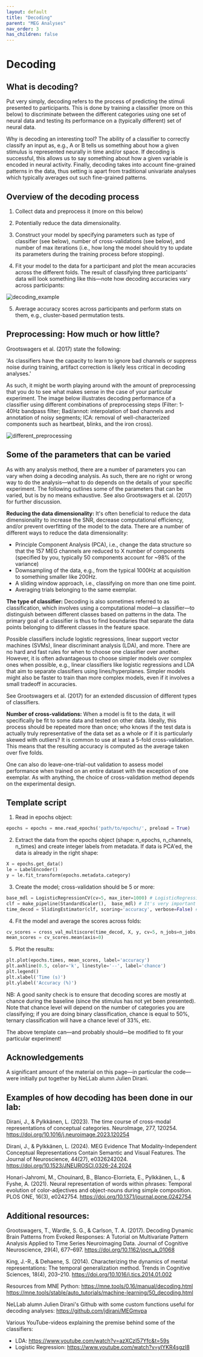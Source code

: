 ```yaml
---
layout: default
title: "Decoding"
parent: "MEG Analyses"
nav_order: 3
has_children: false
---
```


# Decoding

## What is decoding?

Put very simply, decoding refers to the process of predicting the stimuli presented to participants. This is done by training a classifier (more on this below) to discriminate between the different categories using one set of neural data and testing its performance on a (typically different) set of neural data.

Why is decoding an interesting tool? The ability of a classifier to correctly classify an input as, e.g., A or B tells us something about how a given stimulus is represented neurally in time and/or space. If decoding is successful, this allows us to say something about how a given variable is encoded in neural activity. Finally, decoding takes into account fine-grained patterns in the data, thus setting is apart from traditional univariate analyses which typically averages out such fine-grained patterns.

## Overview of the decoding process

1. Collect data and preprocess it (more on this below)

2. Potentially reduce the data dimensionality.

3. Construct your model by specifying parameters such as type of classifier (see below), number of cross-validations (see below), and number of max iterations (i.e., how long the model should try to update its parameters during the training process before stopping).

4. Fit your model to the data for a participant and plot the mean accuracies across the different folds. The result of classifying three participants' data will look something like this—note how decoding accuracies vary across participants:

![decoding_example](../../images/decoding_examples.png)

5. Average accuracy scores across participants and perform stats on them, e.g., cluster-based permutation tests.

## Preprocessing: How much or how little?

Grootswagers et al. (2017) state the following:

'As classifiers have the capacity to learn to ignore bad channels or suppress noise during training, artifact correction is likely less critical in decoding analyses.'

As such, it might be worth playing around with the amount of preprocessing that you do to see what makes sense in the case of your particular experiment. The image below illustrates decoding performance of a classifier using different combinations of preprocessing steps (Filter: 1-40Hz bandpass filter; Bad/annot: interpolation of bad channels and annotation of noisy segments; ICA: removal of well-characterized components such as heartbeat, blinks, and the iron cross).

![different_preprocessing](../../images/different_preprocessing.png)


## Some of the parameters that can be varied
As with any analysis method, there are a number of parameters you can vary when doing a decoding analysis. As such, there are no right or wrong way to do the analysis—what to do depends on the details of your specific experiment. The following outlines some of the parameters that can be varied, but is by no means exhaustive. See also Grootswagers et al. (2017) for further discussion.

**Reducing the data dimensionality:**
It's often beneficial to reduce the data dimensionality to increase the SNR, decrease computational efficiency, and/or prevent overfitting of the model to the data. There are a number of different ways to reduce the data dimensionality:

- Principle Component Analysis (PCA), i.e., change the data structure so that the 157 MEG channels are reduced to X number of components (specified by you, typically 50 components account for ~98% of the variance)
- Downsampling of the data, e.g., from the typical 1000Hz at acquisition to something smaller like 200Hz.
- A sliding window approach, i.e., classifying on more than one time point.
- Averaging trials belonging to the same exemplar.

**The type of classifier:**
Decoding is also sometimes referred to as classification, which involves using a computational model—a classifier—to distinguish between different classes based on patterns in the data. The primary goal of a classifier is thus to find boundaries that separate the data points belonging to different classes in the feature space.

Possible classifiers include logistic regressions, linear support vector machines (SVMs), linear discriminant analysis (LDA), and more. There are no hard and fast rules for when to choose one classifier over another. However, it is often advantageous to choose simpler models over complex ones when possible, e.g., linear classifiers like logistic regressions and LDA that aim to separate classifiers using lines/hyperplanes. Simpler models might also be faster to train than more complex models, even if it involves a small tradeoff in accuracies.

See Grootswagers et al. (2017) for an extended discussion of different types of classifiers.

**Number of cross-validations:**
When a model is fit to the data, it will specifically be fit to some data and tested on other data. Ideally, this process should be repeated more than once; who knows if the test data is actually truly representative of the data set as a whole or if it is particularly skewed with outliers? It is common to use at least a 5-fold cross-validation. This means that the resulting accuracy is computed as the average taken over five folds.

One can also do leave-one-trial-out validation to assess model performance when trained on an entire dataset with the exception of one exemplar. As with anything, the choice of cross-validation method depends on the experimental design.

## Template script

1. Read in epochs object:
```python
epochs = epochs = mne.read_epochs('path/to/epochs/', preload = True)
```

2. Extract the data from the epochs object (shape: n_epochs, n_channels, n_times) and create integer labels from metadata. If data is PCA'ed, the data is already in the right shape:

```python
X = epochs.get_data()
le = LabelEncoder()
y = le.fit_transform(epochs.metadata.category)
```

3. Create the model; cross-validation should be 5 or more:

```python
base_mdl = LogisticRegressionCV(cv=5, max_iter=1000) # LogisticRegressionCV automatically cross-validates for parameter tuning, but you can use any sklearn model here
clf = make_pipeline(StandardScaler(),  base_mdl) # It's very important to scale the data (i.e., ensure that each channel has a mean of 0 and an SD of 1) as the model is sensitive to the scale of the channels—without scaling, channels with larger magnitudes will dominate the model. Note that anything added in the pipeline is fit to training data only.
time_decod = SlidingEstimator(clf, scoring='accuracy', verbose=False) # Add everything to the SlindingEstimator for decoding over time
```

4. Fit the model and average the scores across folds:

```python
cv_scores = cross_val_multiscore(time_decod, X, y, cv=5, n_jobs=n_jobs, verbose=False)
mean_scores = cv_scores.mean(axis=0)
```

5. Plot the results:

```python
plt.plot(epochs.times, mean_scores, label='accuracy')
plt.axhline(0.5, color='k', linestyle='--', label='chance')
plt.legend()
plt.xlabel('Time (s)')
plt.ylabel('Accuracy (%)')
```

NB: A good sanity check is to ensure that decoding scores are mostly at chance during the baseline (since the stimulus has not yet been presented). Note that chance level will depend on the number of categories you are classifying; if you are doing binary classification, chance is equal to 50%, ternary classification will have a chance level of 33%, etc.

The above template can—and probably should—be modified to fit your particular experiment!

## Acknowledgements
A significant amount of the material on this page—in particular the code—were initially put together by NeLLab alumn Julien Dirani.

## Examples of how decoding has been done in our lab:

Dirani, J., & Pylkkänen, L. (2023). The time course of cross-modal representations of conceptual categories. NeuroImage, 277, 120254. https://doi.org/10.1016/j.neuroimage.2023.120254

Dirani, J., & Pylkkänen, L. (2024). MEG Evidence That Modality-Independent Conceptual Representations Contain Semantic and Visual Features. The Journal of Neuroscience, 44(27), e0326242024. https://doi.org/10.1523/JNEUROSCI.0326-24.2024

Honari-Jahromi, M., Chouinard, B., Blanco-Elorrieta, E., Pylkkänen, L., & Fyshe, A. (2021). Neural representation of words within phrases: Temporal evolution of color-adjectives and object-nouns during simple composition. PLOS ONE, 16(3), e0242754. https://doi.org/10.1371/journal.pone.0242754


## Additional resources:
Grootswagers, T., Wardle, S. G., & Carlson, T. A. (2017). Decoding Dynamic Brain Patterns from Evoked Responses: A Tutorial on Multivariate Pattern Analysis Applied to Time Series Neuroimaging Data. Journal of Cognitive Neuroscience, 29(4), 677–697. https://doi.org/10.1162/jocn_a_01068

King, J.-R., & Dehaene, S. (2014). Characterizing the dynamics of mental representations: The temporal generalization method. Trends in Cognitive Sciences, 18(4), 203–210. https://doi.org/10.1016/j.tics.2014.01.002

Resources from MNE Python:
https://mne.tools/0.16/manual/decoding.html
https://mne.tools/stable/auto_tutorials/machine-learning/50_decoding.html

NeLLab alumn Julien Dirani's Github with some custom functions useful for decoding analyses: https://github.com/jdirani/MEGmvpa

Various YouTube-videos explaining the premise behind some of the classifiers:
- LDA: https://www.youtube.com/watch?v=azXCzI57Yfc&t=59s
- Logistic Regression: https://www.youtube.com/watch?v=yIYKR4sgzI8
